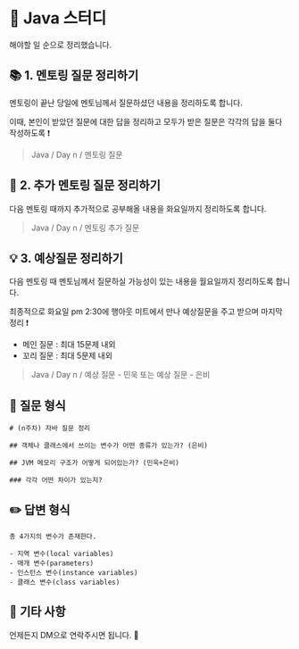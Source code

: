 # 🙇 Java 스터디
해야할 일 순으로 정리했습니다.

## 📚 1. 멘토링 질문 정리하기
멘토링이 끝난 당일에 멘토님께서 질문하셨던 내용을 정리하도록 합니다.

이때, 본인이 받았던 질문에 대한 답을 정리하고 모두가 받은 질문은 각각의 답을 둘다 작성하도록 ❗

> Java / Day n / 멘토링 질문

## 📜 2. 추가 멘토링 질문 정리하기
다음 멘토링 때까지 추가적으로 공부해올 내용을 화요일까지 정리하도록 합니다.
> Java / Day n / 멘토링 추가 질문

## 💡 3. 예상질문 정리하기
다음 멘토링 때 멘토님께서 질문하실 가능성이 있는 내용을 월요일까지 정리하도록 합니다.

최종적으로 화요일 pm 2:30에 행아웃 미트에서 만나 예상질문을 주고 받으며 마지막 정리 ❗

- 메인 질문 : 최대 15문제 내외
- 꼬리 질문 : 최대 5문제 내외
> Java / Day n / 예상 질문 - 민욱 또는 예상 질문 - 은비

## 📕 질문 형식
```
# (n주차) 자바 질문 정리
```

```
## 객체나 클래스에서 쓰이는 변수가 어떤 종류가 있는가? (은비)
```

```
## JVM 메모리 구조가 어떻게 되어있는가? (민욱+은비)
```

```
### 각각 어떤 차이가 있는지?
```

## ✏️ 답변 형식
```
총 4가지의 변수가 존재한다.
```

```
- 지역 변수(local variables)
- 매개 변수(parameters)
- 인스턴스 변수(instance variables)
- 클래스 변수(class variables)
```

## 📎 기타 사항
언제든지 DM으로 연락주시면 됩니다. 🏃

